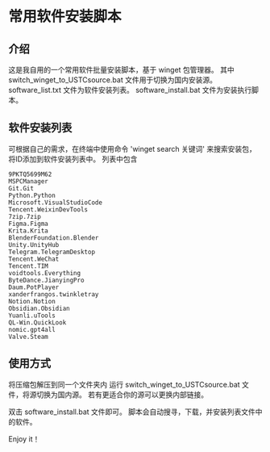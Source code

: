 # 常用软件安装脚本

## 介绍

这是我自用的一个常用软件批量安装脚本，基于 winget 包管理器。
其中 switch_winget_to_USTCsource.bat 文件用于切换为国内安装源。
software_list.txt 文件为软件安装列表。
software_install.bat 文件为安装执行脚本。

## 软件安装列表

可根据自己的需求，在终端中使用命令 'winget search 关键词' 来搜索安装包，将ID添加到软件安装列表中。
列表中包含

```console
9PKTQ5699M62
MSPCManager
Git.Git
Python.Python
Microsoft.VisualStudioCode
Tencent.WeixinDevTools
7zip.7zip
Figma.Figma
Krita.Krita
BlenderFoundation.Blender
Unity.UnityHub
Telegram.TelegramDesktop
Tencent.WeChat
Tencent.TIM
voidtools.Everything
ByteDance.JianyingPro
Daum.PotPlayer
xanderfrangos.twinkletray
Notion.Notion
Obsidian.Obsidian
Yuanli.uTools
QL-Win.QuickLook
nomic.gpt4all
Valve.Steam
```
## 使用方式

将压缩包解压到同一个文件夹内
运行 switch_winget_to_USTCsource.bat 文件，将源切换为国内源。
若有更适合你的源可以更换内部链接。

双击 software_install.bat 文件即可。
脚本会自动搜寻，下载，并安装列表文件中的软件。

Enjoy it！

